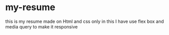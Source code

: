 # my-resume
this is my resume made on Html and css only
in this I have use flex box and media query to make it responsive
